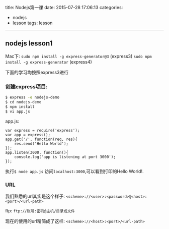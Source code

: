title: Nodejs第一课
date: 2015-07-28 17:06:13
categories:
- nodejs
- lesson
tags: lesson
---

## nodejs lesson1

Mac下:
`sudo npm install -g express-generator@3` (express3)
`sudo npm install -g express-generator` (express4)

下面的学习均按照express3进行   

### 创建express项目:   
``` bash
$ express -e nodejs-demo
$ cd nodejs-demo
$ npm install
$ vi app.js
```

app.js:

``` text
var express = require('express');
var app = express();
app.get('/', function(req, res){
    res.send('Hello World');
});
app.listen(3000, function(){
    console.log('app is listening at port 3000');
});
```

执行`$ node app.js`
访问`localhost:3000`,可以看到打印的Hello World!.

### URL

我们熟悉的url其实是这个样子:
`<scheme>://<user>:<password>@<host>:<port>/<url-path>`   

ftp:
`ftp://账号:密码@主机/目录或文件`   

现在的使用的url精简成了这样:
`<scheme>://<host>:<port>/<url-path>`